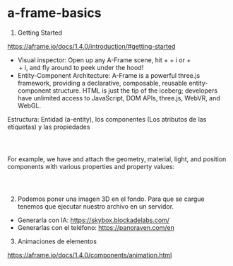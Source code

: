 # a-frame-basics

1. Getting Started

https://aframe.io/docs/1.4.0/introduction/#getting-started

- Visual inspector: Open up any A-Frame scene, hit <ctrl> + <alt> + i or <ctrl> + <option> + i, and fly around to peek under the hood!
- Entity-Component Architecture: A-Frame is a powerful three.js framework, providing a declarative, composable, reusable entity-component structure. HTML is just the tip of the iceberg; developers have unlimited access to JavaScript, DOM APIs, three.js, WebVR, and WebGL.

Estructura: Entidad (a-entity), los componentes (Los atributos de las etiquetas) y las propiedades

<code>
<a-entity ${componentName}="${propertyName1}: ${propertyValue1}; ${propertyName2}: ${propertyValue2}">
</code>

For example, we have <a-entity> and attach the geometry, material, light, and position components with various properties and property values:

<code>
<a-entity geometry="primitive: sphere; radius: 1.5"
          light="type: point; color: white; intensity: 2"
          material="color: white; shader: flat; src: glow.jpg"
          position="0 0 -5"></a-entity>
</code>

2. Podemos poner una imagen 3D en el fondo. Para que se cargue tenemos que ejecutar nuestro archivo en un servidor.

- Generarla con IA: https://skybox.blockadelabs.com/
- Generarlas con el teléfono: https://panoraven.com/en

3. Animaciones de elementos

https://aframe.io/docs/1.4.0/components/animation.html

